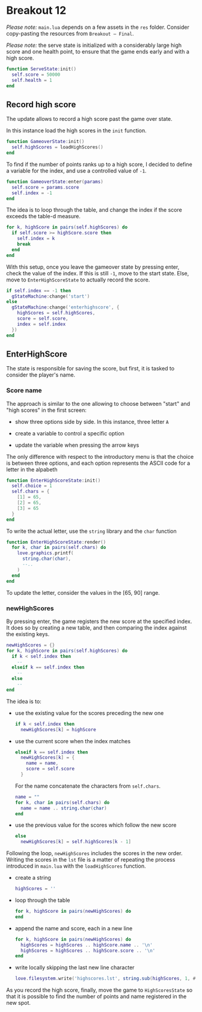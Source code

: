 # Breakout 12

_Please note:_ `main.lua` depends on a few assets in the `res` folder. Consider copy-pasting the resources from `Breakout — Final`.

_Please note:_ the serve state is initialized with a considerably large high score and one health point, to ensure that the game ends early and with a high score.

```lua
function ServeState:init()
  self.score = 50000
  self.health = 1
end
```

## Record high score

The update allows to record a high score past the game over state.

In this instance load the high scores in the `init` function.

```lua
function GameoverState:init()
  self.highScores = loadHighScores()
end
```

To find if the number of points ranks up to a high score, I decided to define a variable for the index, and use a controlled value of `-1`.

```lua
function GameoverState:enter(params)
  self.score = params.score
  self.index = -1
end
```

The idea is to loop through the table, and change the index if the score exceeds the table-d measure.

```lua
for k, highScore in pairs(self.highScores) do
  if self.score >= highScore.score then
    self.index = k
    break
  end
end
```

With this setup, once you leave the gameover state by pressing enter, check the value of the index. If this is still `-1`, move to the start state. Else, move to `EnterHighScoreState` to actually record the score.

```lua
if self.index == -1 then
  gStateMachine:change('start')
else
  gStateMachine:change('enterhighscore', {
    highScores = self.highScores,
    score = self.score,
    index = self.index
  })
end
```

## EnterHighScore

The state is responsible for saving the score, but first, it is tasked to consider the player's name.

### Score name

The approach is similar to the one allowing to choose between "start" and "high scores" in the first screen:

- show three options side by side. In this instance, three letter `A`

- create a variable to control a specific option

- update the variable when pressing the arrow keys

The only difference with respect to the introductory menu is that the choice is between three options, and each option represents the ASCII code for a letter in the alpabeth

```lua
function EnterHighScoreState:init()
  self.choice = 1
  self.chars = {
    [1] = 65,
    [2] = 65,
    [3] = 65
  }
end
```

To write the actual letter, use the `string` library and the `char` function

```lua
function EnterHighScoreState:render()
  for k, char in pairs(self.chars) do
    love.graphics.printf(
      string.char(char),
      --..
    )
  end
end
```

To update the letter, consider the values in the [65, 90] range.

### newHighScores

By pressing enter, the game registers the new score at the specified index. It does so by creating a new table, and then comparing the index against the existing keys.

```lua
newHighScores = {}
for k, highScore in pairs(self.highScores) do
  if k < self.index then
    --
  elseif k == self.index then
    --
  else
    --
end
```

The idea is to:

- use the existing value for the scores preceding the new one

  ```lua
  if k < self.index then
    newHighScores[k] = highScore
  ```

- use the current score when the index matches

  ```lua
  elseif k == self.index then
    newHighScores[k] = {
      name = name,
      score = self.score
    }
  ```

  For the name concatenate the characters from `self.chars`.

  ```lua
  name = ""
  for k, char in pairs(self.chars) do
    name = name .. string.char(char)
  end
  ```

- use the previous value for the scores which follow the new score

  ```lua
  else
    newHighScores[k] = self.highScores[k - 1]
  ```

Following the loop, `newHighScores` includes the scores in the new order. Writing the scores in the `lst` file is a matter of repeating the process introduced in `main.lua` with the `loadHighScores` function.

- create a string

  ```lua
  highScores = ''
  ```

- loop through the table

  ```lua
  for k, highScore in pairs(newHighScores) do
  end
  ```

- append the name and score, each in a new line

  ```lua
  for k, highScore in pairs(newHighScores) do
    highScores = highScores .. highScore.name .. '\n'
    highScores = highScores .. highScore.score .. '\n'
  end
  ```

- write locally skipping the last new line character

  ```lua
  love.filesystem.write('highscores.lst', string.sub(highScores, 1, #highScores - 1))
  ```

As you record the high score, finally, move the game to `HighScoresState` so that it is possible to find the number of points and name registered in the new spot.
